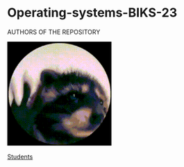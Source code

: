 # Operating-systems-BIKS-23

AUTHORS OF THE REPOSITORY

![Animated Space Palm Tree](https://github.com/Huaweitututu/Operating-systems-BIKS-23/blob/main/giphy.gif)

[Students](https://github.com/Huaweitututu/Operating-systems-BIKS-23/blob/main/Students)
